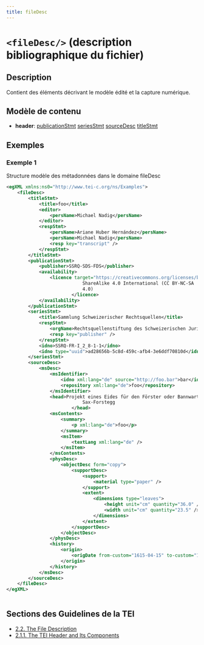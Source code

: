 ```yaml
---
title: fileDesc
---
```




# `<fileDesc/>` (description bibliographique du fichier)

## Description

Contient des éléments décrivant le modèle édité et la capture numérique. 

## Modèle de contenu

- **header**: [publicationStmt](publicationStmt.md) [seriesStmt](seriesStmt.md) [sourceDesc](sourceDesc.md) [titleStmt](titleStmt.md)

## Exemples

### Exemple 1

Structure modèle des métadonnées dans le domaine fileDesc

```xml
<egXML xmlns:ns0="http://www.tei-c.org/ns/Examples">
    <fileDesc>
        <titleStmt>
            <title>foo</title>
            <editor>
                <persName>Michael Nadig</persName>
            </editor>
            <respStmt>
                <persName>Ariane Huber Hernández</persName>
                <persName>Michael Nadig</persName>
                <resp key="transcript" />
            </respStmt>
        </titleStmt>
        <publicationStmt>
            <publisher>SSRQ-SDS-FDS</publisher>
            <availability>
                <licence target="https://creativecommons.org/licenses/by-nc-sa/4.0/">Attribution-NonCommercial-
                            ShareAlike 4.0 International (CC BY-NC-SA
                            4.0)
                        </licence>
            </availability>
        </publicationStmt>
        <seriesStmt>
            <title>Sammlung Schweizerischer Rechtsquellen</title>
            <respStmt>
                <orgName>Rechtsquellenstiftung des Schweizerischen Juristenvereins</orgName>
                <resp key="publisher" />
            </respStmt>
            <idno>SSRQ-FR-I_2_8-1-1</idno>
            <idno type="uuid">ad28656b-5c8d-459c-afb4-3e6ddf70810d</idno>
        </seriesStmt>
        <sourceDesc>
            <msDesc>
                <msIdentifier>
                    <idno xml:lang="de" source="http://foo.bar">bar</idno>
                    <repository xml:lang="de">foo</repository>
                </msIdentifier>
                <head>Projekt eines Eides für den Förster oder Bannwart in
                            Sax-Forstegg
                        </head>
                <msContents>
                    <summary>
                        <p xml:lang="de">foo</p>
                    </summary>
                    <msItem>
                        <textLang xml:lang="de" />
                    </msItem>
                </msContents>
                <physDesc>
                    <objectDesc form="copy">
                        <supportDesc>
                            <support>
                                <material type="paper" />
                            </support>
                            <extent>
                                <dimensions type="leaves">
                                    <height unit="cm" quantity="36.0" />
                                    <width unit="cm" quantity="23.5" />
                                </dimensions>
                            </extent>
                        </supportDesc>
                    </objectDesc>
                </physDesc>
                <history>
                    <origin>
                        <origDate from-custom="1615-04-15" to-custom="1700-12-31" />
                    </origin>
                </history>
            </msDesc>
        </sourceDesc>
    </fileDesc>
</egXML>
               
```

## Sections des Guidelines de la TEI

- [2.2. The File Description](https://www.tei-c.org/release/doc/tei-p5-doc/en/html/HD.html#HD2)
- [2.1.1. The TEI Header and Its Components](https://www.tei-c.org/release/doc/tei-p5-doc/en/html/HD.html#HD11)